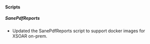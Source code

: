
#### Scripts

##### SanePdfReports

- Updated the SanePdfReports script to support docker images for XSOAR on-prem.
